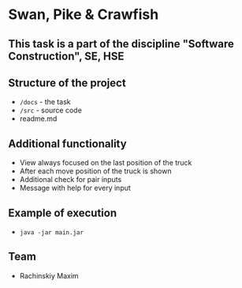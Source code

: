 # Swan, Pike & Crawfish

## This task is a part of the discipline "Software Construction", SE, HSE

## Structure of the project
* `/docs` - the task
* `/src` - source code
* readme.md

## Additional functionality
- View always focused on the last position of the truck
- After each move position of the truck is shown
- Additional check for pair inputs
- Message with help for every input

## Example of execution
- `java -jar main.jar`

## Team
- Rachinskiy Maxim